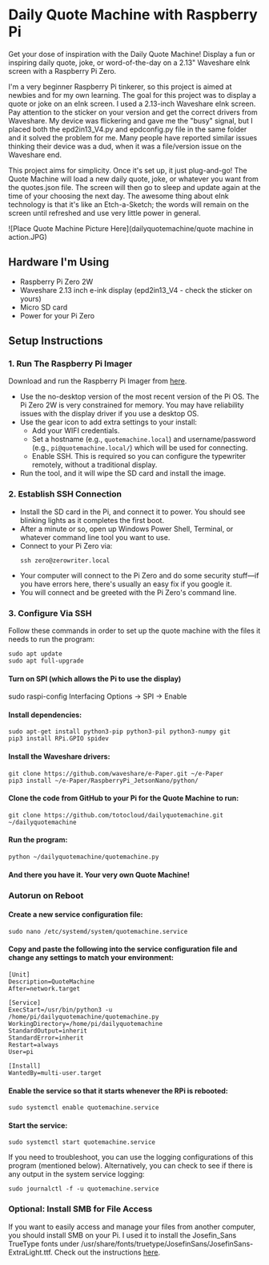 # Daily Quote Machine with Raspberry Pi

Get your dose of inspiration with the Daily Quote Machine! Display a fun or inspiring daily quote, joke, or word-of-the-day on a 2.13" Waveshare eInk screen with a Raspberry Pi Zero.

I'm a very beginner Raspberry Pi tinkerer, so this project is aimed at newbies and for my own learning. The goal for this project was to display a quote or joke on an eInk screen. I used a 2.13-inch Waveshare eInk screen. Pay attention to the sticker on your version and get the correct drivers from Waveshare. My device was flickering and gave me the "busy" signal, but I placed both the epd2in13_V4.py and epdconfig.py file in the same folder and it solved the problem for me. Many people have reported similar issues thinking their device was a dud, when it was a file/version issue on the Waveshare end.

This project aims for simplicity. Once it's set up, it just plug-and-go! The Quote Machine will load a new daily quote, joke, or whatever you want from the quotes.json file. The screen will then go to sleep and update again at the time of your choosing the next day. The awesome thing about eInk technology is that it's like an Etch-a-Sketch; the words will remain on the screen until refreshed and use very little power in general.

![Place Quote Machine Picture Here](dailyquotemachine/quote machine in action.JPG)

## Hardware I'm Using

- Raspberry Pi Zero 2W
- Waveshare 2.13 inch e-ink display (epd2in13_V4 - check the sticker on yours)
- Micro SD card
- Power for your Pi Zero

## Setup Instructions

### 1. Run The Raspberry Pi Imager

Download and run the Raspberry Pi Imager from [here](https://www.raspberrypi.com/software/).

- Use the no-desktop version of the most recent version of the Pi OS. The Pi Zero 2W is very constrained for memory. You may have reliability issues with the display driver if you use a desktop OS.
- Use the gear icon to add extra settings to your install:
  - Add your WIFI credentials.
  - Set a hostname (e.g., `quotemachine.local`) and username/password (e.g., `pi@quotemachine.local/`) which will be used for connecting.
  - Enable SSH. This is required so you can configure the typewriter remotely, without a traditional display.
- Run the tool, and it will wipe the SD card and install the image.

### 2. Establish SSH Connection

- Install the SD card in the Pi, and connect it to power. You should see blinking lights as it completes the first boot.
- After a minute or so, open up Windows Power Shell, Terminal, or whatever command line tool you want to use.
- Connect to your Pi Zero via:
  ```
  ssh zero@zerowriter.local
  ```
- Your computer will connect to the Pi Zero and do some security stuff—if you have errors here, there's usually an easy fix if you google it.
- You will connect and be greeted with the Pi Zero's command line.

### 3. Configure Via SSH

Follow these commands in order to set up the quote machine with the files it needs to run the program:
```
sudo apt update
sudo apt full-upgrade
```

#### Turn on SPI (which allows the Pi to use the display)
sudo raspi-config
Interfacing Options -> SPI -> Enable

#### Install dependencies:
```
sudo apt-get install python3-pip python3-pil python3-numpy git
pip3 install RPi.GPIO spidev
```
#### Install the Waveshare drivers:
```
git clone https://github.com/waveshare/e-Paper.git ~/e-Paper
pip3 install ~/e-Paper/RaspberryPi_JetsonNano/python/
```
#### Clone the code from GitHub to your Pi for the Quote Machine to run:
```
git clone https://github.com/totocloud/dailyquotemachine.git ~/dailyquotemachine
```
#### Run the program:

```
python ~/dailyquotemachine/quotemachine.py
```
#### And there you have it. Your very own Quote Machine!

### Autorun on Reboot

#### Create a new service configuration file:
```
sudo nano /etc/systemd/system/quotemachine.service
```
#### Copy and paste the following into the service configuration file and change any settings to match your environment:
```
[Unit]
Description=QuoteMachine
After=network.target

[Service]
ExecStart=/usr/bin/python3 -u /home/pi/dailyquotemachine/quotemachine.py
WorkingDirectory=/home/pi/dailyquotemachine
StandardOutput=inherit
StandardError=inherit
Restart=always
User=pi 

[Install]
WantedBy=multi-user.target
```

#### Enable the service so that it starts whenever the RPi is rebooted:
```
sudo systemctl enable quotemachine.service
```

#### Start the service:
```
sudo systemctl start quotemachine.service
```

If you need to troubleshoot, you can use the logging configurations of this program (mentioned below). Alternatively, you can check to see if there is any output in the system service logging:
```
sudo journalctl -f -u quotemachine.service
```

### Optional: Install SMB for File Access

If you want to easily access and manage your files from another computer, you should install SMB on your Pi. I used it to install the Josefin_Sans TrueType fonts under /usr/share/fonts/truetype/JosefinSans/JosefinSans-ExtraLight.ttf. Check out the instructions [here](https://pimylifeup.com/raspberry-pi-samba/).














